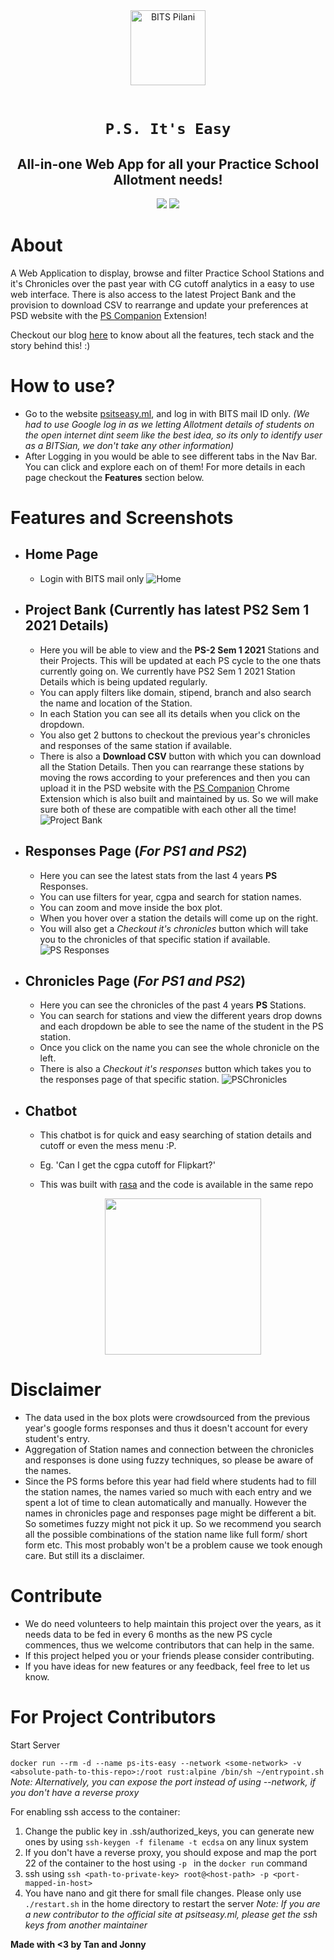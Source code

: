 
<div align="center">
    <a href="https://psitseasy.ml/">
        <img src="./client/public/android-chrome-192x192.png" alt="BITS Pilani" width="120" height="120" />
    </a>
    <br /><br />
    <h1><code>P.S. It's Easy</code></h1>

<h2>All-in-one Web App for all your Practice School Allotment needs!</h2>

<p float="left">
<a href="https://github.com/7anya/P.S.its-easy">
<img src="https://badges.pufler.dev/visits/7anya/P.S.its-easy?style=for-the-badge&color=red" /></a>
<a href="https://github.com/7anya/P.S.its-easy">
<img src="https://badges.pufler.dev/updated/7anya/P.S.its-easy?style=for-the-badge"  /></a>
</p>

</div>

# About

A Web Application to display, browse and filter Practice School Stations and it's Chronicles over the past year with CG cutoff analytics in a easy to use web interface. There is also access to the latest Project Bank and the provision to download CSV to rearrange and update your preferences at PSD website with the [PS Companion](https://github.com/Joe2k/PS-Companion) Extension!

Checkout our blog [here](https://one-to-tan.blogspot.com/2021/05/ps-its-easy.html) to know about all the features, tech stack and the story behind this! :)

# How to use?

-   Go to the website [psitseasy.ml](https://psitseasy.ml/), and log in with BITS mail ID only. _(We had to use Google log in as we letting Allotment details of students on the open internet dint seem like the best idea, so its only to identify user as a BITSian, we don't take any other information)_
-   After Logging in you would be able to see different tabs in the Nav Bar. You can click and explore each on of them! For more details in each page checkout the **Features** section below.

# Features and Screenshots

-   ## Home Page

    -   Login with BITS mail only
        ![Home](images/homepage-v2.png)

-   ## Project Bank (Currently has latest PS2 Sem 1 2021 Details)

    -   Here you will be able to view and the **PS-2 Sem 1 2021** Stations and their Projects. This will be updated at each PS cycle to the one thats currently going on. We currently have PS2 Sem 1 2021 Station Details which is being updated regularly.
    -   You can apply filters like domain, stipend, branch and also search the name and location of the Station.
    -   In each Station you can see all its details when you click on the dropdown.
    -   You also get 2 buttons to checkout the previous year's chronicles and responses of the same station if available.
    -   There is also a **Download CSV** button with which you can download all the Station Details. Then you can rearrange these stations by moving the rows according to your preferences and then you can upload it in the PSD website with the [PS Companion](https://github.com/Joe2k/PS-Companion) Chrome Extension which is also built and maintained by us. So we will make sure both of these are compatible with each other all the time!
        ![Project Bank](images/projectBank.png)

-   ## Responses Page (_For PS1 and PS2_)

    -   Here you can see the latest stats from the last 4 years **PS** Responses.
    -   You can use filters for year, cgpa and search for station names.
    -   You can zoom and move inside the box plot.
    -   When you hover over a station the details will come up on the right.
    -   You will also get a _Checkout it's chronicles_ button which will take you to the chronicles of that specific station if available.
        ![PS Responses](images/responses-v2.png)

-   ## Chronicles Page (_For PS1 and PS2_)

    -   Here you can see the chronicles of the past 4 years **PS** Stations.
    -   You can search for stations and view the different years drop downs and each dropdown be able to see the name of the student in the PS station.
    -   Once you click on the name you can see the whole chronicle on the left.
    -   There is also a _Checkout it's responses_ button which takes you to the responses page of that specific station.
        ![PSChronicles](images/chronicles-v2.png)

-   ## Chatbot

    -   This chatbot is for quick and easy searching of station details and cutoff or even the mess menu :P.
    -   Eg. 'Can I get the cgpa cutoff for Flipkart?'
    -   This was built with [rasa](https://rasa.com/) and the code is available in the same repo

        <div align="center">
        <img src="images/chat.gif" width="250"/>
        </div>

# Disclaimer

-   The data used in the box plots were crowdsourced from the previous year's google forms responses and thus it doesn't account for every student's entry.
-   Aggregation of Station names and connection between the chronicles and responses is done using fuzzy techniques, so please be aware of the names.
-   Since the PS forms before this year had field where students had to fill the station names, the names varied so much with each entry and we spent a lot of time to clean automatically and manually. However the names in chronicles page and responses page might be different a bit. So sometimes fuzzy might not pick it up. So we recommend you search all the possible combinations of the station name like full form/ short form etc. This most probably won't be a problem cause we took enough care. But still its a disclaimer.

# Contribute

-   We do need volunteers to help maintain this project over the years,
    as it needs data to be fed in every 6 months as the new PS cycle commences,
    thus we welcome contributors that can help in the same.
-   If this project helped you or your friends please consider contributing.
-   If you have ideas for new features or any feedback, feel free to let us know.

# For Project Contributors

Start Server

`docker run --rm -d --name ps-its-easy --network <some-network> -v <absolute-path-to-this-repo>:/root rust:alpine /bin/sh ~/entrypoint.sh`  
_Note: Alternatively, you can expose the port instead of using --network, if you don't have a reverse proxy_

For enabling ssh access to the container:

1. Change the public key in .ssh/authorized_keys, you can generate new ones by using `ssh-keygen -f filename -t ecdsa` on any linux system
2. If you don't have a reverse proxy, you should expose and map the port 22 of the container to the host using `-p ` in the `docker run` command
3. ssh using `ssh <path-to-private-key> root@<host-path> -p <port-mapped-in-host>`
4. You have nano and git there for small file changes. Please only use `./restart.sh` in the home directory to restart the server
   _Note: If you are a new contributor to the official site at psitseasy.ml, please get the ssh keys from another maintainer_

**Made with <3 by Tan and Jonny**
